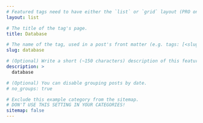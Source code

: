 ```yaml
---
# Featured tags need to have either the `list` or `grid` layout (PRO only).
layout: list

# The title of the tag's page.
title: Database

# The name of the tag, used in a post's front matter (e.g. tags: [<slug>]).
slug: database

# (Optional) Write a short (~150 characters) description of this featured tag.
description: >
  database

# (Optional) You can disable grouping posts by date.
# no_groups: true

# Exclude this example category from the sitemap.
# DON'T USE THIS SETTING IN YOUR CATEGORIES!
sitemap: false
---
```

